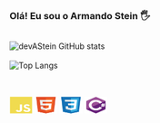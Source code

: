 ### Olá! Eu sou o Armando Stein 🖐️

##

![devAStein GitHub stats](https://github-readme-stats.vercel.app/api?username=devAStein&show_icons=true&theme=tokyonight)<br><br>
![Top Langs](https://github-readme-stats.vercel.app/api/top-langs/?username=devAStein&size_weight=0.5&count_weight=0.5)

##

<div style="display: inline_block"><br>
  <img align="center" alt="Rafa-Js" height="30" width="40" src="https://raw.githubusercontent.com/devicons/devicon/master/icons/javascript/javascript-plain.svg">
  <img align="center" alt="Rafa-html" height="30" width="40" src="https://raw.githubusercontent.com/devicons/devicon/master/icons/html5/html5-original.svg">
  <img align="center" alt="Rafa-CSS" height="30" width="40" src="https://raw.githubusercontent.com/devicons/devicon/master/icons/css3/css3-original.svg">
  <img align="center" alt="Rafa-csharp" height="30" width="40" src="https://raw.githubusercontent.com/devicons/devicon/master/icons/csharp/csharp-original.svg">
</div>
